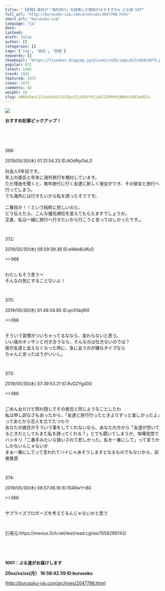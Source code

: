 ```yaml
---
title: "【悲報】彼氏が『海外旅行』を提案した理由がキモすぎたw ぶる速-VIP"
full_url: "http://burusoku-vip.com/archives/2047798.html"
short_url: "burusoku-vip"
language: "ja"
date: 
lastmod: 
draft: false
author: []
categories: []
tags: ['vip', '彼氏', '悲報']
keywords: []
thumbnail: "https://livedoor.blogimg.jp/plusmicro26/imgs/6/5/65dc9df5.png"
popular: 621
latest: 1406
trend: 1503
featured: 1973
views: 1475
comments: 44
weight: 18
slug: aHR0cDovL2J1cnVzb2t1LXZpcC5jb20vYXJjaGl2ZXMvMjA0Nzc5OC5odG1s
---
```


![](https://livedoor.blogimg.jp/plusmicro26/imgs/6/5/65dc9df5.png)

<div><p><b>おすすめ記事ピックアップ！</b></p> <p class='g-ad1'> </p> <p class='g-ad2'> </p> <p></p><br><br> <br> <p>366: <p> 2019/05/30(木) 01:31:54.33 ID:AOdNyGeL0</p></p><p> 社会人5年目です。 <br> 年上の彼氏と年末に海外旅行を検討しています。 <br> ただ理由を聞くと、毎年旅行に行く友達に新しく彼女ができ、その彼女と旅行へ行ってしまう。 <br> でも海外には行きたいから私を誘ったそうです。 <br> <br> 二番目か！！という純粋に悲しいのと、 <br> どう伝えたら、こんな優先順位を変えてもらえますでしょうか。 <br> 正直、私は一緒に旅行へ行きたいから行こうと言ってほしかったです。。 </p><br> <p>372: <p> 2019/05/30(木) 06:59:39.36 ID:eWek6UKc0</p></p><p> <p class='anchor'>>>368</p> <br> わたしもそう思う〜 <br> そんなの気にすることないよ！ </p><br> <p>370: <p> 2019/05/30(木) 01:48:04.85 ID:qn31dqRI0</p></p><p> <p class='anchor'>>>366</p> <br> そういう習慣がついちゃってるななら、変わらないと思う。 <br> いい歳のオッサンと付き合うなら、そんなのは仕方ないのでは？ <br> 彼が友達と会えなくなった時に、急に会うのが嫌なタイプなら <br> ちゃんと言ったほうがいいし。 </p><br> <p>373: <p> 2019/05/30(木) 07:39:53.21 ID:8vGZYg400</p></p><p> <p class='anchor'>>>366</p> <br> ごめん女だけど照れ隠しでその彼氏と同じようなことしたわ <br> 私は申し訳なさもあったから、「友達と旅行行ったときよりずっと楽しかったよ」ってあとから恋人を立てたつもり <br> あなたの彼氏がそういう事をしてくれないなら、あなたの方から「友達が空いてるときだとしてもまた私を誘ってくれる？」とでも聞いてしまうか、喧嘩覚悟でハッキリ「二番手みたいな扱いされて悲しかった。私を一番にして」って言うかしかないんじゃないか <br> まぁ一番にしてって言われてハイじゃあそうしますとなるものでもないから、前者推奨 </p><br> <p>374: <p> 2019/05/30(木) 08:57:06.18 ID:1548wY+B0</p></p><p> <p class='anchor'>>>366</p> <br> サプライズプロポーズを考えてるんじゃないかと思う </p><br> <p>引用元:https://mevius.5ch.net/test/read.cgi/ex/1558299743/</p> <br> <p id='csw_block'></p> <p id='divSP1'> </p> <br><p><b>1001：ぶる速がお届けします <p> 20xx/xx/xx(月） 16:58:42.59 ID:burusoku</p></b></p> <p class='g-ad1'> </p> <p class='g-ad2'> </p> <p id='divSP'> </p> </div>

(http://burusoku-vip.com/archives/2047798.html)
